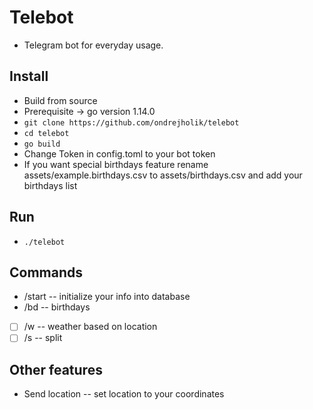 # Telebot
- Telegram bot for everyday usage.

## Install
  - Build from source
  - Prerequisite -> go version 1.14.0
  - `git clone https://github.com/ondrejholik/telebot`
  - `cd telebot`
  - `go build`
  - Change Token in config.toml to your bot token
  - If you want special birthdays feature rename assets/example.birthdays.csv to assets/birthdays.csv and add your birthdays list

## Run
  - `./telebot`

## Commands
  - /start -- initialize your info into database
  - /bd -- birthdays 
  - [ ] /w -- weather based on location
  - [ ] /s -- split

## Other features
  - Send location -- set location to your coordinates

